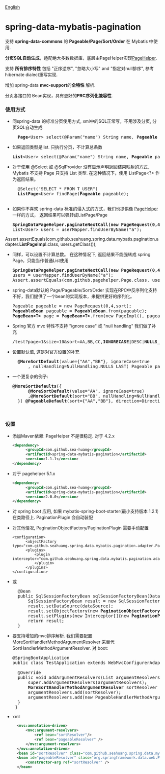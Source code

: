 [English](https://github.com/sea-huang/spring-data-mybatis-pagination/blob/master/README.md)

# spring-data-mybatis-pagination
支持 <b>spring-data-commons</b> 的 <b>Pageable/Page/Sort/Order</b> 在  Mybatis 中使用.

<b>分页SQL自动生成</b>，适配绝大多数数据库，底层由PageHelper实现[PageHelper](https://github.com/pagehelper/Mybatis-PageHelper). 
  
支持 <b>所有排序特性</b> 包括 "正序逆序", "忽略大小写" and "指定对null排序", 参考hibernate dialect重写实现.  

增加 spring-data <b>mvc-support</b>的<b>全特性</b> 解析.  

分页各接口的 Bean实现，具有更好的<b>PRC序列化兼容性</b>. 


### 使用方式
- 同spring-data 的标准分页使用方式, xml中的SQL正常写，不用涉及分页, 分页SQL自动生成

  <pre>
	<b>Page</b>&ltUser&gt select(@Param("name") String name, <b>Pageable</b> pageable);
  </pre>

- 如果返回类型是list. 只执行分页，不计算总条数
  <pre>
  <b>List</b>&ltUser&gt select(@Param("name") String name, <b>Pageable</b> pageable);
  </pre>

- 对于使用 @Select 或 @SqlProvider 没有显示声明返回结果映射的方式, Mybatis 不支持 Page 只支持 List 类型. 在这种情况下，使用 ListPage<?> 作为返回结果。
	<pre>
	@Select("SELECT * FROM T_USER")
    <b>ListPage</b>&ltUser&gt findPage(<b>Pageable</b> pageable);
	</pre>
	
- 如果你不喜欢 spring-data 标准的侵入式的方式，我们也提供像 [PageHelper](https://github.com/pagehelper/Mybatis-PageHelper)一样的方式， 返回结果可以强转成ListPage/Page

  <pre>
  <b>SpringDataPageHelper.paginateNextCall(new PageRequest(0,4));</b>
  List&ltUser&gt users = userMapper.findUserByName("a");
Assert.assertEquals(com.github.seahuang.spring.data.mybatis.pagination.adapter.<b>ListPageImpl</b>.class, users.getClass());
  </pre>
  
- 同样，可以设置不计算总数。 在这种情况下, 返回结果不能强转成 spring Page，只能当作普通List使用
  <pre>
  <b>SpringDataPageHelper.paginateNextCall(new PageRequest(0,4), false);</b>
  users = userMapper.findUserByName("a");
  Assert.assertEquals(com.github.pagehelper.Page.class, users.getClass());
  </pre>
 
- spring-data默认的 Page/Pageable/Sort/Order 实现在RPC中反序列化支持不好，我们提供了一个bean的实现版本，来提供更好的序列化。
  
  <pre>
  Pageable pageable = new PageRequest(0,4,sort);
  <b>PageableBean</b> pageable = <b>PageableBean</b>.from(pageable);
  <b>PageBean&ltT&gt</b> page = <b>PageBean&ltT&gt</b>.from(new PageImpl<T>(), pageable);
  </pre>
  
- Spring 官方 mvc 特性不支持 "ignore case" 或 "null handling"
  我们做了补充
  
  <pre>
  /test?page=1&size=10&sort=AA,BB,CC,<b>IGNORECASE</b>|DESC|<b>NULLS_LAST</b>
  </pre>
  
- 设置默认值, 这是对官方设置的补充
  <pre>
  	<b>@MoreSortDefault</b>(value={"AA","BB"}, ignoreCase=true
		, nullHandling=NullHandling.NULLS_LAST) Pageable pageable
  </pre>
  
- 一个更复杂的例子:
  <pre>
  <b>@MoreSortDefaults</b>({
		<b>@MoreSortDefault</b>(value="AA", ignoreCase=true)
		,<b>@MoreSortDefault</b>(sort="BB", nullHandling=NullHandling.NULLS_LAST)
	}) <b>@PageableDefault</b>(sort={"AA","BB"}, direction=Direction.DESC) Pageable pageable
  </pre>
  
    <br>
### 设置
- 添加Maven依赖: PageHelper 不是很稳定. 对于 4.2.x
  ```xml
  <dependency>
  		<groupId>com.github.sea-huang</groupId>
  		<artifactId>spring-data-mybatis-pagination</artifactId>
  		<version>1.1.1</version>
  </dependency>
  ```	
  
- 对于 pagehelper 5.1.x

  ```xml
  <dependency>
  		<groupId>com.github.sea-huang</groupId>
  		<artifactId>spring-data-mybatis-pagination</artifactId>
  		<version>2.0.0</version>
  </dependency>
  ```	
  
- 对 spring boot 应用, 如果 mybatis-spring-boot-starter(最小支持版本 1.2.1) 在类路径上. PaginationPlugin 会自动装配
- 对其他情况, PaginationObjectFactory/PaginationPlugin 需要手动配置
  ```
  <configuration>
  		<objectFactory type="com.github.seahuang.spring.data.mybatis.pagination.adapter.PaginationObjectFactory"/>
  		<plugins>
 			<plugin interceptor="com.github.seahuang.spring.data.mybatis.pagination.adapter.PaginationPlugin">
 			</plugin>
 		</plugins>
  </configuration>
  ```
  
- 或

  <pre>
    @Bean
    public SqlSessionFactoryBean sqlSessionFactoryBean(DataSource dataSource){
    	SqlSessionFactoryBean result = new SqlSessionFactoryBean();
    	result.setDataSource(dataSource);
    	result.setObjectFactory(new <b>PaginationObjectFactory</b>());
    	result.setPlugins(new Interceptor[]{new <b>PaginationPlugin</b>()});
    	return result;
    }
  </pre>
  
- 要支持增加的mvc排序解析. 我们需要配置 MoreSortHandlerMethodArgumentResolver 来替代 SortHandlerMethodArgumentResolver. 对 boot:

  <pre>
  @SpringBootApplication
  public class TestApplication extends WebMvcConfigurerAdapter {
	
    @Override
    public void addArgumentResolvers(List<HandlerMethodArgumentResolver> argumentResolvers) {
        super.addArgumentResolvers(argumentResolvers);
        <b>MoreSortHandlerMethodArgumentResolver</b> sortResolver = new <b>MoreSortHandlerMethodArgumentResolver</b>();
        argumentResolvers.add(sortResolver);
        argumentResolvers.add(new PageableHandlerMethodArgumentResolver(sortResolver));
    }
   }
  </pre>
  
- xml

  ```xml
  	<mvc:annotation-driven>  
	    <mvc:argument-resolvers>
			<ref bean="sortResolver"/>
	        <ref bean="pageableResolver" />
    	</mvc:argument-resolvers>
    </mvc:annotation-driven>
    <bean id="sortResolver" class="com.github.seahuang.spring.data.mybatis.pagination.mvc.MoreSortHandlerMethodArgumentResolver" />
	<bean id="pageableResolver" class="org.springframework.data.web.PageableHandlerMethodArgumentResolver">
	    <constructor-arg ref="sortResolver" />
	</bean>
  
  ```